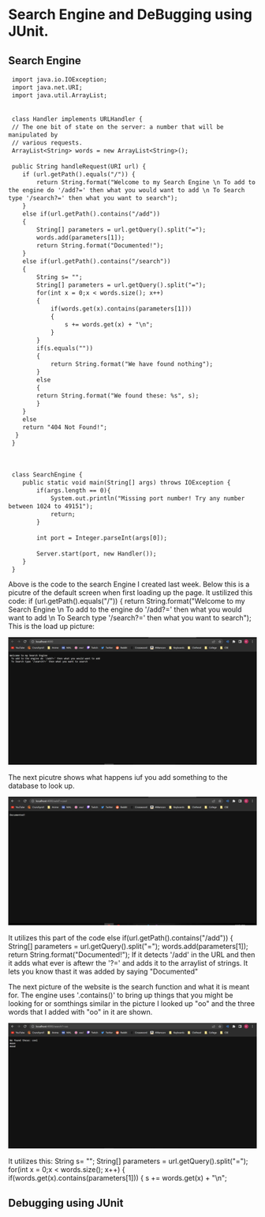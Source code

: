 # Search Engine and DeBugging using JUnit.

## Search Engine
     
     import java.io.IOException;
     import java.net.URI;
     import java.util.ArrayList;


     class Handler implements URLHandler {
     // The one bit of state on the server: a number that will be manipulated by
     // various requests.
     ArrayList<String> words = new ArrayList<String>();
     
     public String handleRequest(URI url) {
        if (url.getPath().equals("/")) {
            return String.format("Welcome to my Search Engine \n To add to the engine do '/add?=' then what you would want to add \n To Search type '/search?=' then what you want to search");
        }
        else if(url.getPath().contains("/add"))
        {
            String[] parameters = url.getQuery().split("=");
            words.add(parameters[1]);
            return String.format("Documented!");
        }
        else if(url.getPath().contains("/search"))
        {
            String s= "";
            String[] parameters = url.getQuery().split("=");
            for(int x = 0;x < words.size(); x++)
            {
                if(words.get(x).contains(parameters[1]))
                {
                    s += words.get(x) + "\n";
                }
            }
            if(s.equals(""))
            {
                return String.format("We have found nothing");
            }
            else
            {
            return String.format("We found these: %s", s);
            }
        } 
        else
        return "404 Not Found!";
      }
     }
    


     class SearchEngine {
        public static void main(String[] args) throws IOException {
            if(args.length == 0){
                System.out.println("Missing port number! Try any number between 1024 to 49151");
                return;
            }
    
            int port = Integer.parseInt(args[0]);
    
            Server.start(port, new Handler());
        }
     }


Above is the code to the search Engine I created last week. Below this is a picutre of the default screen when first loading up the page. It ustilized this code:
     if (url.getPath().equals("/")) {
            return String.format("Welcome to my Search Engine \n To add to the engine do '/add?=' then what you would want to add \n To Search type '/search?=' then what you want to search");
This is the load up picture:

![](Screenshot%202022-10-13%20114240.png)

The next picutre shows what happens iuf you add something to the database to look up. 

![](Adding%20to%20database.png)

It utilizes this part of the code
     else if(url.getPath().contains("/add"))
        {
            String[] parameters = url.getQuery().split("=");
            words.add(parameters[1]);
            return String.format("Documented!");
If it detects '/add' in the URL and then it adds what ever is aftewr the '?=' and adds it to the arraylist of strings. It lets you know thast it was added by saying "Documented"

The next picture of the website is the search function and what it is meant for. The engine uses '.contains()' to bring up things that you might be looking for or somthings similar in the picture I looked up "oo" and the three words that I added with "oo" in it are shown.

![](Searching%20the%20engine.png)

It utilizes this:
      String s= "";
            String[] parameters = url.getQuery().split("=");
            for(int x = 0;x < words.size(); x++)
            {
                if(words.get(x).contains(parameters[1]))
                {
                    s += words.get(x) + "\n";

## Debugging using JUnit

